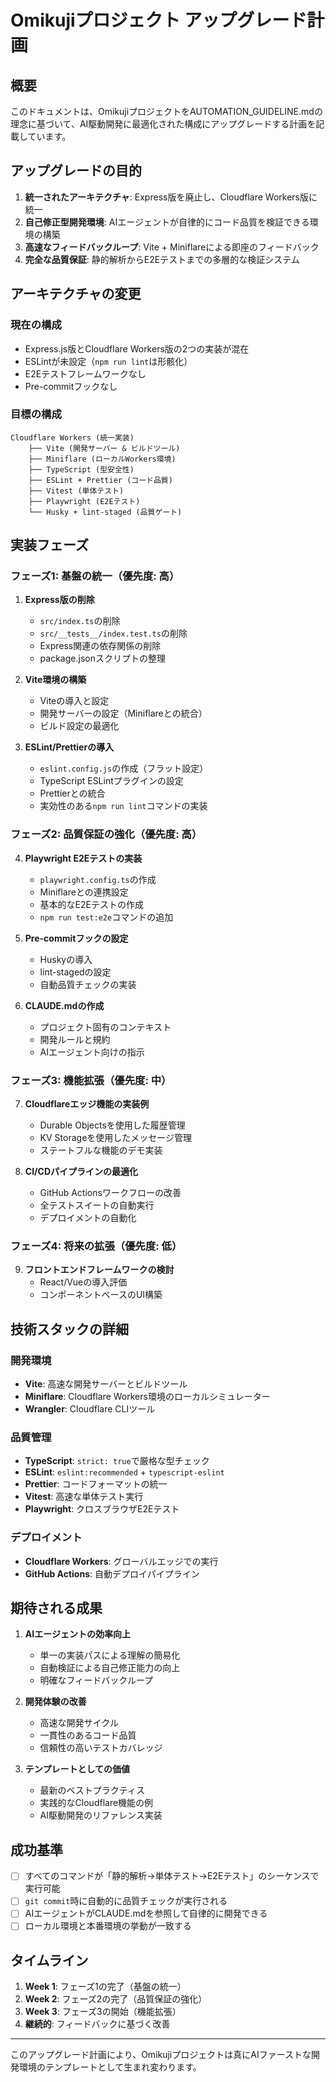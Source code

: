 # Omikujiプロジェクト アップグレード計画

## 概要

このドキュメントは、OmikujiプロジェクトをAUTOMATION_GUIDELINE.mdの理念に基づいて、AI駆動開発に最適化された構成にアップグレードする計画を記載しています。

## アップグレードの目的

1. **統一されたアーキテクチャ**: Express版を廃止し、Cloudflare Workers版に統一
2. **自己修正型開発環境**: AIエージェントが自律的にコード品質を検証できる環境の構築
3. **高速なフィードバックループ**: Vite + Miniflareによる即座のフィードバック
4. **完全な品質保証**: 静的解析からE2Eテストまでの多層的な検証システム

## アーキテクチャの変更

### 現在の構成
- Express.js版とCloudflare Workers版の2つの実装が混在
- ESLintが未設定（`npm run lint`は形骸化）
- E2Eテストフレームワークなし
- Pre-commitフックなし

### 目標の構成
```
Cloudflare Workers (統一実装)
    ├── Vite (開発サーバー & ビルドツール)
    ├── Miniflare (ローカルWorkers環境)
    ├── TypeScript (型安全性)
    ├── ESLint + Prettier (コード品質)
    ├── Vitest (単体テスト)
    ├── Playwright (E2Eテスト)
    └── Husky + lint-staged (品質ゲート)
```

## 実装フェーズ

### フェーズ1: 基盤の統一（優先度: 高）

1. **Express版の削除**
   - `src/index.ts`の削除
   - `src/__tests__/index.test.ts`の削除
   - Express関連の依存関係の削除
   - package.jsonスクリプトの整理

2. **Vite環境の構築**
   - Viteの導入と設定
   - 開発サーバーの設定（Miniflareとの統合）
   - ビルド設定の最適化

3. **ESLint/Prettierの導入**
   - `eslint.config.js`の作成（フラット設定）
   - TypeScript ESLintプラグインの設定
   - Prettierとの統合
   - 実効性のある`npm run lint`コマンドの実装

### フェーズ2: 品質保証の強化（優先度: 高）

4. **Playwright E2Eテストの実装**
   - `playwright.config.ts`の作成
   - Miniflareとの連携設定
   - 基本的なE2Eテストの作成
   - `npm run test:e2e`コマンドの追加

5. **Pre-commitフックの設定**
   - Huskyの導入
   - lint-stagedの設定
   - 自動品質チェックの実装

6. **CLAUDE.mdの作成**
   - プロジェクト固有のコンテキスト
   - 開発ルールと規約
   - AIエージェント向けの指示

### フェーズ3: 機能拡張（優先度: 中）

7. **Cloudflareエッジ機能の実装例**
   - Durable Objectsを使用した履歴管理
   - KV Storageを使用したメッセージ管理
   - ステートフルな機能のデモ実装

8. **CI/CDパイプラインの最適化**
   - GitHub Actionsワークフローの改善
   - 全テストスイートの自動実行
   - デプロイメントの自動化

### フェーズ4: 将来の拡張（優先度: 低）

9. **フロントエンドフレームワークの検討**
   - React/Vueの導入評価
   - コンポーネントベースのUI構築

## 技術スタックの詳細

### 開発環境
- **Vite**: 高速な開発サーバーとビルドツール
- **Miniflare**: Cloudflare Workers環境のローカルシミュレーター
- **Wrangler**: Cloudflare CLIツール

### 品質管理
- **TypeScript**: `strict: true`で厳格な型チェック
- **ESLint**: `eslint:recommended` + `typescript-eslint`
- **Prettier**: コードフォーマットの統一
- **Vitest**: 高速な単体テスト実行
- **Playwright**: クロスブラウザE2Eテスト

### デプロイメント
- **Cloudflare Workers**: グローバルエッジでの実行
- **GitHub Actions**: 自動デプロイパイプライン

## 期待される成果

1. **AIエージェントの効率向上**
   - 単一の実装パスによる理解の簡易化
   - 自動検証による自己修正能力の向上
   - 明確なフィードバックループ

2. **開発体験の改善**
   - 高速な開発サイクル
   - 一貫性のあるコード品質
   - 信頼性の高いテストカバレッジ

3. **テンプレートとしての価値**
   - 最新のベストプラクティス
   - 実践的なCloudflare機能の例
   - AI駆動開発のリファレンス実装

## 成功基準

- [ ] すべてのコマンドが「静的解析→単体テスト→E2Eテスト」のシーケンスで実行可能
- [ ] `git commit`時に自動的に品質チェックが実行される
- [ ] AIエージェントがCLAUDE.mdを参照して自律的に開発できる
- [ ] ローカル環境と本番環境の挙動が一致する

## タイムライン

1. **Week 1**: フェーズ1の完了（基盤の統一）
2. **Week 2**: フェーズ2の完了（品質保証の強化）
3. **Week 3**: フェーズ3の開始（機能拡張）
4. **継続的**: フィードバックに基づく改善

---

このアップグレード計画により、Omikujiプロジェクトは真にAIファーストな開発環境のテンプレートとして生まれ変わります。